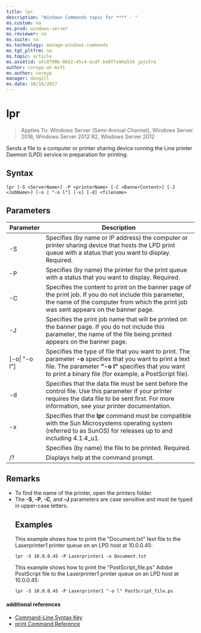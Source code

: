 ```yaml
---
title: lpr
description: "Windows Commands topic for **** - "
ms.custom: na
ms.prod: windows-server
ms.reviewer: na
ms.suite: na
ms.technology: manage-windows-commands
ms.tgt_pltfrm: na
ms.topic: article
ms.assetid: afc8790b-8b52-45c4-acdf-be0ffa9da534 jpjofre
author: coreyp-at-msft
ms.author: coreyp
manager: dongill
ms.date: 10/16/2017
---
```

# lpr

>Applies To: Windows Server (Semi-Annual Channel), Windows Server 2016, Windows Server 2012 R2, Windows Server 2012

Sends a file to a computer or printer sharing device running the Line printer Daemon (LPD) service in preparation for printing.  

## Syntax  
```  
lpr [-S <ServerName>] -P <printerName> [-C <BannerContent>] [-J <JobName>] [-o | "-o l"] [-x] [-d] <filename>  
```  
## Parameters  

|     Parameter      |                                                                                                           Description                                                                                                           |
|--------------------|---------------------------------------------------------------------------------------------------------------------------------------------------------------------------------------------------------------------------------|
|  -S <ServerName>   |                                    Specifies (by name or IP address) the computer or printer sharing device that hosts the LPD print queue with a status that you want to display. Required.                                    |
|  -P <printerName>  |                                                              Specifies (by name) the printer for the print queue with a status that you want to display. Required.                                                              |
| -C <BannerContent> |                Specifies the content to print on the banner page of the print job. If you do not include this parameter, the name of the computer from which the print job was sent appears on the banner page.                 |
|    -J <JobName>    |                           Specifies the print job name that will be printed on the banner page. If you do not include this parameter, the name of the file being printed appears on the banner page.                            |
| [-o&#124; "-o l"]  | Specifies the type of file that you want to print. The parameter **-o** specifies that you want to print a text file. The parameter **"-o l"** specifies that you want to print a binary file (for example, a PostScript file). |
|         -d         |              Specifies that the data file must be sent before the control file. Use this parameter if your printer requires the data file to be sent first. For more information, see your printer documentation.               |
|         -x         |                               Specifies that the **lpr** command must be compatible with the Sun Microsystems operating system (referred to as SunOS) for releases up to and including 4.1.4_u1.                                |
|     <FileName>     |                                                                                      Specifies (by name) the file to be printed. Required.                                                                                      |
|         /?         |                                                                                              Displays help at the command prompt.                                                                                               |

## Remarks  
- To find the name of the printer, open the printers folder.  
- The **-S**, **-P**, **-C**, and **-J** parameters are case sensitive and must be typed in upper-case letters.  
  ## <a name="BKMK_examples"></a>Examples  
  This example shows how to print the "Document.txt" text file to the Laserprinter1 printer queue on an LPD host at 10.0.0.45:  
  ```  
  lpr -S 10.0.0.45 -P Laserprinter1 -o Document.txt  
  ```  
  This example shows how to print the "PostScript_file.ps" Adobe PostScript file to the Laserprinter1 printer queue on an LPD host at 10.0.0.45:  
  ```  
  lpr -S 10.0.0.45 -P Laserprinter1 "-o l" PostScript_file.ps  
  ```  

#### additional references  
-   [Command-Line Syntax Key](command-line-syntax-key.md)  
-   [print Command Reference](print-command-reference.md)  
